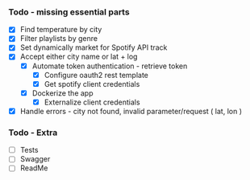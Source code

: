 ### Todo - missing essential parts

- [x] Find temperature by city
- [x] Filter playlists by genre
- [x] Set dynamically market for Spotify API track
- [x] Accept either city name or lat + log
  - [x] Automate token authentication - retrieve token
    - [x] Configure oauth2 rest template
    - [x] Get spotify client credentials
  - [x] Dockerize the app
    - [x] Externalize client credentials
- [x] Handle errors - city not found, invalid parameter/request ( lat, lon )
 
### Todo - Extra

- [ ] Tests
- [ ] Swagger
- [ ] ReadMe